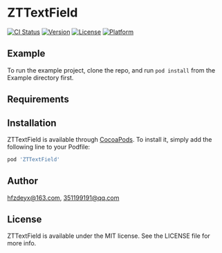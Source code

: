 # ZTTextField

[![CI Status](https://img.shields.io/travis/hfzdeyx@163.com/ZTTextField.svg?style=flat)](https://travis-ci.org/hfzdeyx@163.com/ZTTextField)
[![Version](https://img.shields.io/cocoapods/v/ZTTextField.svg?style=flat)](https://cocoapods.org/pods/ZTTextField)
[![License](https://img.shields.io/cocoapods/l/ZTTextField.svg?style=flat)](https://cocoapods.org/pods/ZTTextField)
[![Platform](https://img.shields.io/cocoapods/p/ZTTextField.svg?style=flat)](https://cocoapods.org/pods/ZTTextField)

## Example

To run the example project, clone the repo, and run `pod install` from the Example directory first.

## Requirements

## Installation

ZTTextField is available through [CocoaPods](https://cocoapods.org). To install
it, simply add the following line to your Podfile:

```ruby
pod 'ZTTextField'
```

## Author

hfzdeyx@163.com, 351199191@qq.com

## License

ZTTextField is available under the MIT license. See the LICENSE file for more info.
